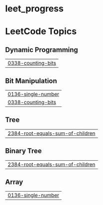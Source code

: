 # leet_progress

<!---LeetCode Topics Start-->
# LeetCode Topics
## Dynamic Programming
|  |
| ------- |
| [0338-counting-bits](https://github.com/sbalasis/leet_progress/tree/master/0338-counting-bits) |
## Bit Manipulation
|  |
| ------- |
| [0136-single-number](https://github.com/sbalasis/leet_progress/tree/master/0136-single-number) |
| [0338-counting-bits](https://github.com/sbalasis/leet_progress/tree/master/0338-counting-bits) |
## Tree
|  |
| ------- |
| [2384-root-equals-sum-of-children](https://github.com/sbalasis/leet_progress/tree/master/2384-root-equals-sum-of-children) |
## Binary Tree
|  |
| ------- |
| [2384-root-equals-sum-of-children](https://github.com/sbalasis/leet_progress/tree/master/2384-root-equals-sum-of-children) |
## Array
|  |
| ------- |
| [0136-single-number](https://github.com/sbalasis/leet_progress/tree/master/0136-single-number) |
<!---LeetCode Topics End-->